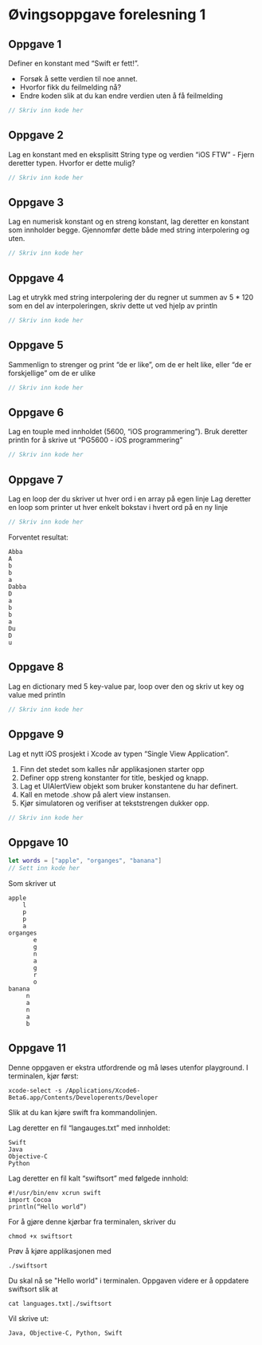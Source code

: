 # Øvingsoppgave forelesning 1

## Oppgave 1

Definer en konstant med “Swift er fett!”.
- Forsøk å sette verdien til noe annet.
- Hvorfor fikk du feilmelding nå?
- Endre koden slik at du kan endre verdien uten å få feilmelding



```swift
// Skriv inn kode her
```

## Oppgave 2

Lag en konstant med en eksplisitt String type og verdien “iOS FTW” - Fjern deretter typen. Hvorfor er dette mulig?

```swift
// Skriv inn kode her
```

## Oppgave 3

Lag en numerisk konstant og en streng konstant, lag deretter en konstant som innholder begge.
Gjennomfør dette både med string interpolering og uten.

```swift
// Skriv inn kode her
```

## Oppgave 4

Lag et utrykk med string interpolering der du regner ut summen av 5 * 120 som en del av interpoleringen, skriv dette ut ved hjelp av println

```swift
// Skriv inn kode her
```

## Oppgave 5

Sammenlign to strenger og print “de er like”, om de er helt like, eller “de er forskjellige” om de er ulike

```swift
// Skriv inn kode her
```

## Oppgave 6

Lag en touple med innholdet (5600, “iOS programmering”). Bruk deretter println for å skrive ut “PG5600 - iOS programmering”

```swift
// Skriv inn kode her
```

## Oppgave 7

Lag en loop der du skriver ut hver ord i en array på egen linje
Lag deretter en loop som printer ut hver enkelt bokstav i hvert ord på en ny linje

```swift
// Skriv inn kode her
```

Forventet resultat:

	Abba
	A
	b
	b
	a
	Dabba
	D
	a
	b
	b
	a
	Du
	D
	u

## Oppgave 8

Lag en dictionary med 5 key-value par, loop over den og skriv ut key og value med println

```swift
// Skriv inn kode her
```

## Oppgave 9

Lag et nytt iOS prosjekt i Xcode av typen “Single View Application”.
1. Finn det stedet som kalles når applikasjonen starter opp
2. Definer opp streng konstanter for title, beskjed og knapp.
3. Lag et UIAlertView objekt som bruker konstantene du har definert.
4. Kall en metode .show på alert view instansen.
5. Kjør simulatoren og verifiser at tekststrengen dukker opp.



```swift
// Skriv inn kode her
```

## Oppgave 10
```swift
let words = ["apple", "organges", "banana"]
// Sett inn kode her
```

Som skriver ut

	apple
	    l
	    p
	    p
	    a
	organges
	       e
	       g
	       n
	       a
	       g
	       r
	       o
	banana
	     n
	     a
	     n
	     a
	     b

## Oppgave 11

Denne oppgaven er ekstra utfordrende og må løses utenfor playground. I terminalen, kjør først:

	xcode-select -s /Applications/Xcode6-Beta6.app/Contents/Developerents/Developer

Slik at du kan kjøre swift fra kommandolinjen.

Lag deretter en fil “langauges.txt” med innholdet:

	Swift
	Java
	Objective-C
	Python

Lag deretter en fil kalt “swiftsort” med følgede innhold:

	#!/usr/bin/env xcrun swift
	import Cocoa
	println(“Hello world”)

For å gjøre denne kjørbar fra terminalen, skriver du

	chmod +x swiftsort

Prøv å kjøre applikasjonen med

	./swiftsort

Du skal nå se "Hello world" i terminalen. Oppgaven videre er å oppdatere swiftsort slik at

	cat languages.txt|./swiftsort

Vil skrive ut:

	Java, Objective-C, Python, Swift

